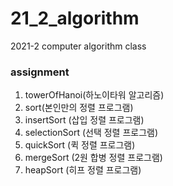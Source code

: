 # 21_2_algorithm
2021-2 computer algorithm class

### assignment
1. towerOfHanoi(하노이타워 알고리즘)
2. sort(본인만의 정렬 프로그램) 
3. insertSort (삽입 정렬 프로그램)
4. selectionSort (선택 정렬 프로그램)
5. quickSort (퀵 정렬 프로그램)
6. mergeSort (2원 합병 정렬 프로그램)
7. heapSort (히프 정렬 프로그램)
